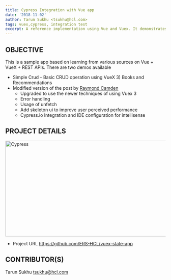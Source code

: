 ```yaml
---
title: Cypress Integration with Vue app 
date: '2018-11-02'
author: Tarun Sukhu <tsukhu@hcl.com>
tags: vuex,cypress, integration test
excerpt: A reference implementation using Vue and Vuex. It demonstrates the integration with cypress.io for integration testing
---
```


## OBJECTIVE

This is a sample app based on learning from various sources on Vue + VueX + REST APIs.
There are two demos available

- Simple Crud - Basic CRUD operation using VueX 3) Books and Recommendations
- Modified version of the post by [Raymond Camden](https://www.raymondcamden.com/2018/01/05/another-example-of-vuejs-and-vuex-an-api-wrapper)
  - Upgraded to use the newer techniques of using Vuex 3
  - Error handling
  - Usage of unfetch
  - Add skeleton ui to improve user perceived performance
  - Cypress.io Integration and IDE configuration for intellisense

## PROJECT DETAILS


<img src="/project/images/Cypress_crud.gif" alt="Cypress" width="550" height="300">

- Project URL https://github.com/ERS-HCL/vuex-state-app

## CONTRIBUTOR(S)

Tarun Sukhu <tsukhu@hcl.com>
